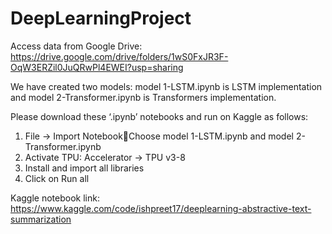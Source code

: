 # DeepLearningProject

Access data from Google Drive: https://drive.google.com/drive/folders/1wS0FxJR3F-OqW3ERZil0JuQRwPl4EWEI?usp=sharing

We have created two models: model 1-LSTM.ipynb is LSTM implementation and model 2-Transformer.ipynb is Transformers implementation.

Please download these ‘.ipynb’ notebooks and run on Kaggle as follows:

1.	File -> Import NotebookChoose model 1-LSTM.ipynb and model 2-Transformer.ipynb
2.	Activate TPU: Accelerator -> TPU v3-8
3.	Install and import all libraries
4.	Click on Run all

Kaggle notebook link: https://www.kaggle.com/code/ishpreet17/deeplearning-abstractive-text-summarization
